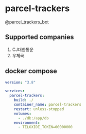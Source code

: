 # parcel-trackers

[@parcel_trackers_bot](https://t.me/parcel_trackers_bot)

## Supported companies
1. CJ대한통운
2. 우체국

## docker compose
```yaml
version: "3.8"

services:
  parcel-trackers:
    build: ./
    container_name: parcel-trackers
    restart: unless-stopped
    volumes:
      - ./db:/app/db
    environment:
      - TELOXIDE_TOKEN=00000000
```